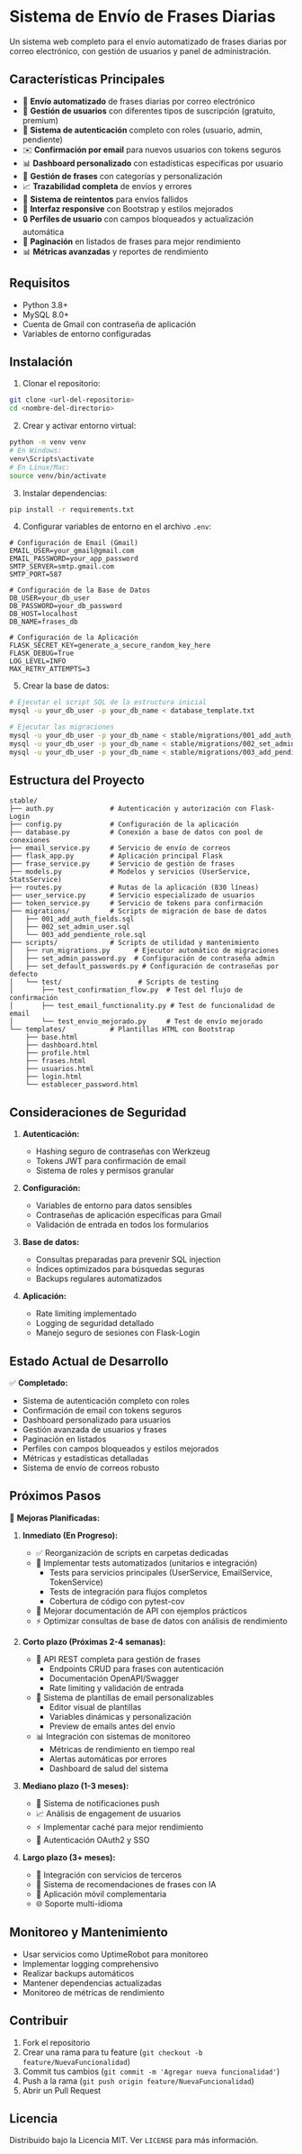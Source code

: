 # Sistema de Envío de Frases Diarias

Un sistema web completo para el envío automatizado de frases diarias por correo electrónico, con gestión de usuarios y panel de administración.

## Características Principales

- 📧 **Envío automatizado** de frases diarias por correo electrónico
- 👥 **Gestión de usuarios** con diferentes tipos de suscripción (gratuito, premium)
- 🔐 **Sistema de autenticación** completo con roles (usuario, admin, pendiente)
- ✉️ **Confirmación por email** para nuevos usuarios con tokens seguros
- 📊 **Dashboard personalizado** con estadísticas específicas por usuario
- 🎯 **Gestión de frases** con categorías y personalización
- 📈 **Trazabilidad completa** de envíos y errores
- 🔄 **Sistema de reintentos** para envíos fallidos
- 📱 **Interfaz responsive** con Bootstrap y estilos mejorados
- 🔒 **Perfiles de usuario** con campos bloqueados y actualización automática
- 📄 **Paginación** en listados de frases para mejor rendimiento
- 📊 **Métricas avanzadas** y reportes de rendimiento

## Requisitos

- Python 3.8+
- MySQL 8.0+
- Cuenta de Gmail con contraseña de aplicación
- Variables de entorno configuradas

## Instalación

1. Clonar el repositorio:
```bash
git clone <url-del-repositorio>
cd <nombre-del-directorio>
```

2. Crear y activar entorno virtual:
```bash
python -m venv venv
# En Windows:
venv\Scripts\activate
# En Linux/Mac:
source venv/bin/activate
```

3. Instalar dependencias:
```bash
pip install -r requirements.txt
```

4. Configurar variables de entorno en el archivo `.env`:
```env
# Configuración de Email (Gmail)
EMAIL_USER=your_gmail@gmail.com
EMAIL_PASSWORD=your_app_password
SMTP_SERVER=smtp.gmail.com
SMTP_PORT=587

# Configuración de la Base de Datos
DB_USER=your_db_user
DB_PASSWORD=your_db_password
DB_HOST=localhost
DB_NAME=frases_db

# Configuración de la Aplicación
FLASK_SECRET_KEY=generate_a_secure_random_key_here
FLASK_DEBUG=True
LOG_LEVEL=INFO
MAX_RETRY_ATTEMPTS=3
```

5. Crear la base de datos:
```bash
# Ejecutar el script SQL de la estructura inicial
mysql -u your_db_user -p your_db_name < database_template.txt

# Ejecutar las migraciones
mysql -u your_db_user -p your_db_name < stable/migrations/001_add_auth_fields.sql
mysql -u your_db_user -p your_db_name < stable/migrations/002_set_admin_user.sql
mysql -u your_db_user -p your_db_name < stable/migrations/003_add_pendiente_role.sql
```

## Estructura del Proyecto

```
stable/
├── auth.py              # Autenticación y autorización con Flask-Login
├── config.py            # Configuración de la aplicación
├── database.py          # Conexión a base de datos con pool de conexiones
├── email_service.py     # Servicio de envío de correos
├── flask_app.py         # Aplicación principal Flask
├── frase_service.py     # Servicio de gestión de frases
├── models.py            # Modelos y servicios (UserService, StatsService)
├── routes.py            # Rutas de la aplicación (830 líneas)
├── user_service.py      # Servicio especializado de usuarios
├── token_service.py     # Servicio de tokens para confirmación
├── migrations/          # Scripts de migración de base de datos
│   ├── 001_add_auth_fields.sql
│   ├── 002_set_admin_user.sql
│   └── 003_add_pendiente_role.sql
├── scripts/             # Scripts de utilidad y mantenimiento
│   ├── run_migrations.py      # Ejecutor automático de migraciones
│   ├── set_admin_password.py  # Configuración de contraseña admin
│   ├── set_default_passwords.py # Configuración de contraseñas por defecto
│   └── test/                   # Scripts de testing
│       ├── test_confirmation_flow.py  # Test del flujo de confirmación
│       ├── test_email_functionality.py # Test de funcionalidad de email
│       └── test_envio_mejorado.py     # Test de envío mejorado
└── templates/           # Plantillas HTML con Bootstrap
    ├── base.html
    ├── dashboard.html
    ├── profile.html
    ├── frases.html
    ├── usuarios.html
    ├── login.html
    └── establecer_password.html
```

## Consideraciones de Seguridad

1. **Autenticación:**
   - Hashing seguro de contraseñas con Werkzeug
   - Tokens JWT para confirmación de email
   - Sistema de roles y permisos granular

2. **Configuración:**
   - Variables de entorno para datos sensibles
   - Contraseñas de aplicación específicas para Gmail
   - Validación de entrada en todos los formularios

3. **Base de datos:**
   - Consultas preparadas para prevenir SQL injection
   - Índices optimizados para búsquedas seguras
   - Backups regulares automatizados

4. **Aplicación:**
   - Rate limiting implementado
   - Logging de seguridad detallado
   - Manejo seguro de sesiones con Flask-Login

## Estado Actual de Desarrollo

✅ **Completado:**
- Sistema de autenticación completo con roles
- Confirmación de email con tokens seguros
- Dashboard personalizado para usuarios
- Gestión avanzada de usuarios y frases
- Paginación en listados
- Perfiles con campos bloqueados y estilos mejorados
- Métricas y estadísticas detalladas
- Sistema de envío de correos robusto

## Próximos Pasos

🎯 **Mejoras Planificadas:**

1. **Inmediato (En Progreso):**
   - ✅ Reorganización de scripts en carpetas dedicadas
   - 🔄 Implementar tests automatizados (unitarios e integración)
     - Tests para servicios principales (UserService, EmailService, TokenService)
     - Tests de integración para flujos completos
     - Cobertura de código con pytest-cov
   - 📝 Mejorar documentación de API con ejemplos prácticos
   - ⚡ Optimizar consultas de base de datos con análisis de rendimiento

2. **Corto plazo (Próximas 2-4 semanas):**
   - 🔌 API REST completa para gestión de frases
     - Endpoints CRUD para frases con autenticación
     - Documentación OpenAPI/Swagger
     - Rate limiting y validación de entrada
   - 📧 Sistema de plantillas de email personalizables
     - Editor visual de plantillas
     - Variables dinámicas y personalización
     - Preview de emails antes del envío
   - 📊 Integración con sistemas de monitoreo
     - Métricas de rendimiento en tiempo real
     - Alertas automáticas por errores
     - Dashboard de salud del sistema

3. **Mediano plazo (1-3 meses):**
   - 🔔 Sistema de notificaciones push
   - 📈 Análisis de engagement de usuarios
   - ⚡ Implementar caché para mejor rendimiento
   - 🔐 Autenticación OAuth2 y SSO

4. **Largo plazo (3+ meses):**
   - 🔗 Integración con servicios de terceros
   - 🤖 Sistema de recomendaciones de frases con IA
   - 📱 Aplicación móvil complementaria
   - 🌐 Soporte multi-idioma

## Monitoreo y Mantenimiento

- Usar servicios como UptimeRobot para monitoreo
- Implementar logging comprehensivo
- Realizar backups automáticos
- Mantener dependencias actualizadas
- Monitoreo de métricas de rendimiento

## Contribuir

1. Fork el repositorio
2. Crear una rama para tu feature (`git checkout -b feature/NuevaFuncionalidad`)
3. Commit tus cambios (`git commit -m 'Agregar nueva funcionalidad'`)
4. Push a la rama (`git push origin feature/NuevaFuncionalidad`)
5. Abrir un Pull Request

## Licencia

Distribuido bajo la Licencia MIT. Ver `LICENSE` para más información.


